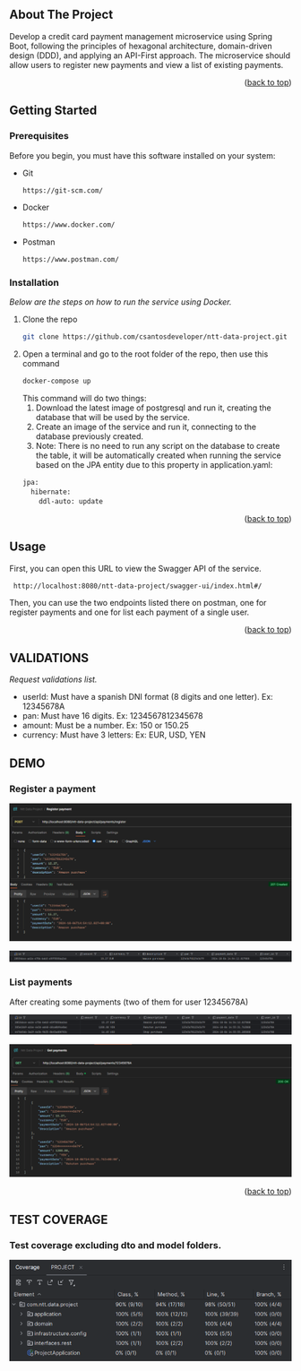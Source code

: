 <!-- ABOUT THE PROJECT -->
## About The Project

Develop a credit card payment management microservice using Spring Boot, following the principles of hexagonal architecture, domain-driven design (DDD), and applying an API-First approach. The microservice should allow users to register new payments and view a list of existing payments.
<p align="right">(<a href="#readme-top">back to top</a>)</p>

<!-- GETTING STARTED -->
## Getting Started

### Prerequisites

Before you begin, you must have this software installed on your system:
* Git
  ```sh
  https://git-scm.com/
  ```
* Docker
  ```sh
  https://www.docker.com/
  ```
* Postman
  ```sh
  https://www.postman.com/
  ```

### Installation

_Below are the steps on how to run the service using Docker._

1. Clone the repo
   ```sh
   git clone https://github.com/csantosdeveloper/ntt-data-project.git
   ```
2. Open a terminal and go to the root folder of the repo, then use this command
   ```sh
   docker-compose up
   ```
    This command will do two things:
   1. Download the latest image of postgresql and run it, creating the database that will be used by the service.
   2. Create an image of the service and run it, connecting to the database previously created.
   3. Note: There is no need to run any script on the database to create the table, it will be automatically created when running the service based on the JPA entity due to this property in application.yaml:
   ```sh
   jpa:
     hibernate:
       ddl-auto: update
   ```
   
<p align="right">(<a href="#readme-top">back to top</a>)</p>

<!-- USAGE -->
## Usage

First, you can open this URL to view the Swagger API of the service.
  ```sh
   http://localhost:8080/ntt-data-project/swagger-ui/index.html#/
   ```
Then, you can use the two endpoints listed there on postman, one for register payments and one for list each payment of a single user.

<p align="right">(<a href="#readme-top">back to top</a>)</p>

<!-- VALIDATIONS -->
## VALIDATIONS
_Request validations list._
* userId: Must have a spanish DNI format (8 digits and one letter). Ex: 12345678A
* pan: Must have 16 digits. Ex: 1234567812345678
* amount: Must be a number. Ex: 150 or 150.25
* currency: Must have 3 letters: Ex: EUR, USD, YEN

<!-- DEMO EXAMPLES -->
## DEMO

### Register a payment

![img.png](img/img.png)

![img_2.png](img/img_2.png)

### List payments
After creating some payments (two of them for user 12345678A)

![img_3.png](img/img_3.png)

![img_4.png](img/img_4.png)

<p align="right">(<a href="#readme-top">back to top</a>)</p>

<!-- TEST -->
## TEST COVERAGE
### Test coverage excluding dto and model folders.
![img.png](img/img_5.png)